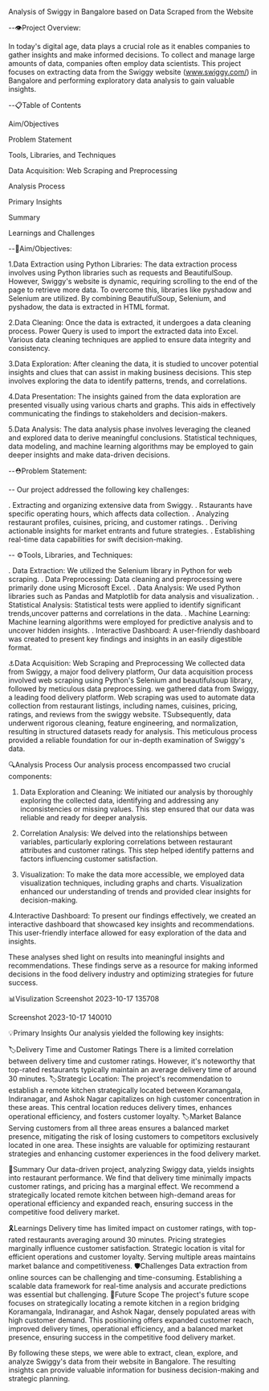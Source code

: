 Analysis of Swiggy in Bangalore based on Data Scraped from the Website

--👁️Project Overview:

In today's digital age, data plays a crucial role as it enables companies to gather insights and make informed decisions. To collect and manage large amounts of data, companies often employ data scientists. This project focuses on extracting data from the Swiggy website (www.swiggy.com/) in Bangalore and performing exploratory data analysis to gain valuable insights.

--📋Table of Contents

Aim/Objectives

Problem Statement

Tools, Libraries, and Techniques

Data Acquisition: Web Scraping and Preprocessing

Analysis Process

Primary Insights

Summary

Learnings and Challenges

--🎯Aim/Objectives:

1.Data Extraction using Python Libraries:
The data extraction process involves using Python libraries such as requests and BeautifulSoup. However, Swiggy's website is dynamic, requiring scrolling to the end of the page to retrieve more data. To overcome this, libraries like pyshadow and Selenium are utilized. By combining BeautifulSoup, Selenium, and pyshadow, the data is extracted in HTML format.

2.Data Cleaning:
Once the data is extracted, it undergoes a data cleaning process. Power Query is used to import the extracted data into Excel. Various data cleaning techniques are applied to ensure data integrity and consistency.

3.Data Exploration:
After cleaning the data, it is studied to uncover potential insights and clues that can assist in making business decisions. This step involves exploring the data to identify patterns, trends, and correlations.

4.Data Presentation:
The insights gained from the data exploration are presented visually using various charts and graphs. This aids in effectively communicating the findings to stakeholders and decision-makers.

5.Data Analysis:
The data analysis phase involves leveraging the cleaned and explored data to derive meaningful conclusions. Statistical techniques, data modeling, and machine learning algorithms may be employed to gain deeper insights and make data-driven decisions.

--⛑️Problem Statement:

-- Our project addressed the following key challenges:

. Extracting and organizing extensive data from Swiggy.
. Rstaurants have specific operating hours, which affects data collection.
. Analyzing restaurant profiles, cuisines, pricing, and customer ratings.
. Deriving actionable insights for market entrants and future strategies.
. Establishing real-time data capabilities for swift decision-making.

-- ⚙️Tools, Libraries, and Techniques:

. Data Extraction: We utilized the Selenium library in Python for web scraping.
. Data Preprocessing: Data cleaning and preprocessing were primarily done using Microsoft Excel.
. Data Analysis: We used Python libraries such as Pandas and Matplotlib for data analysis and visualization.
. Statistical Analysis: Statistical tests were applied to identify significant trends,uncover patterns and correlations in the data.
. Machine Learning: Machine learning algorithms were employed for predictive analysis and to uncover hidden insights.
. Interactive Dashboard: A user-friendly dashboard was created to present key findings and insights in an easily digestible format.

⚓Data Acquisition: Web Scraping and Preprocessing
We collected data from Swiggy, a major food delivery platform, Our data acquisition process involved web scraping using Python's Selenium and beautifulsoup library, followed by meticulous data preprocessing. we gathered data from Swiggy, a leading food delivery platform. Web scraping was used to automate data collection from restaurant listings, including names, cuisines, pricing, ratings, and reviews from the swiggy website. TSubsequently, data underwent rigorous cleaning, feature engineering, and normalization, resulting in structured datasets ready for analysis. This meticulous process provided a reliable foundation for our in-depth examination of Swiggy's data.

🔍Analysis Process
Our analysis process encompassed two crucial components:

1. Data Exploration and Cleaning: We initiated our analysis by thoroughly exploring the collected data, identifying and addressing any inconsistencies or missing values. This step ensured that our data was reliable and ready for deeper analysis.

2. Correlation Analysis: We delved into the relationships between variables, particularly exploring correlations between restaurant attributes and customer ratings. This step helped identify patterns and factors influencing customer satisfaction.

3. Visualization: To make the data more accessible, we employed data visualization techniques, including graphs and charts. Visualization enhanced our understanding of trends and provided clear insights for decision-making.

4.Interactive Dashboard: To present our findings effectively, we created an interactive dashboard that showcased key insights and recommendations. This user-friendly interface allowed for easy exploration of the data and insights.

These analyses shed light on results into meaningful insights and recommendations. These findings serve as a resource for making informed decisions in the food delivery industry and optimizing strategies for future success.


📊Visulization
Screenshot 2023-10-17 135708



Screenshot 2023-10-17 140010




💡Primary Insights
Our analysis yielded the following key insights:

🏷️Delivery Time and Customer Ratings
There is a limited correlation between delivery time and customer ratings. However, it's noteworthy that top-rated restaurants typically maintain an average delivery time of around 30 minutes.
🏷️Strategic Location:
The project's recommendation to establish a remote kitchen strategically located between Koramangala, Indiranagar, and Ashok Nagar capitalizes on high customer concentration in these areas. This central location reduces delivery times, enhances operational efficiency, and fosters customer loyalty.
🏷️Market Balance
Serving customers from all three areas ensures a balanced market presence, mitigating the risk of losing customers to competitors exclusively located in one area.
These insights are valuable for optimizing restaurant strategies and enhancing customer experiences in the food delivery market.


💼Summary
Our data-driven project, analyzing Swiggy data, yields insights into restaurant performance. We find that delivery time minimally impacts customer ratings, and pricing has a marginal effect. We recommend a strategically located remote kitchen between high-demand areas for operational efficiency and expanded reach, ensuring success in the competitive food delivery market.

🎗️Learnings
Delivery time has limited impact on customer ratings, with top-rated restaurants averaging around 30 minutes.
Pricing strategies marginally influence customer satisfaction.
Strategic location is vital for efficient operations and customer loyalty.
Serving multiple areas maintains market balance and competitiveness.
🛡️Challenges
Data extraction from online sources can be challenging and time-consuming.
Establishing a scalable data framework for real-time analysis and accurate predictions was essential but challenging.
🧰Future Scope
The project's future scope focuses on strategically locating a remote kitchen in a region bridging Koramangala, Indiranagar, and Ashok Nagar, densely populated areas with high customer demand. This positioning offers expanded customer reach, improved delivery times, operational efficiency, and a balanced market presence, ensuring success in the competitive food delivery market.



By following these steps, we were able to extract, clean, explore, and analyze Swiggy's data from their website in Bangalore. The resulting insights can provide valuable information for business decision-making and strategic planning.
